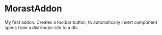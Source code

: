 # MorastAddon
My first addon. Creates a toolbar button, to automatically insert component specs from a distributor site to a db. 
